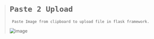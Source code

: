 ># `Paste 2 Upload`
>
>      Paste Image from clipboard to upload file in flask framework.
>
>![image](https://github.com/user-attachments/assets/944b02fc-ac97-4b86-a850-3abc95ecdfcb)
